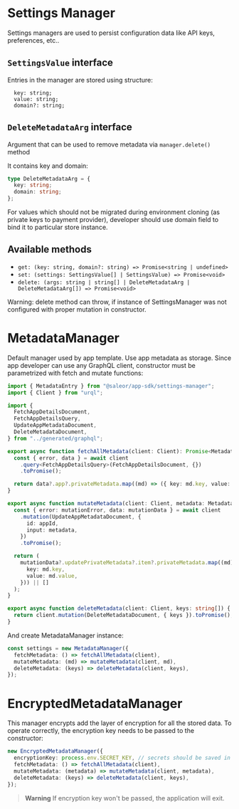 # Settings Manager

Settings managers are used to persist configuration data like API keys, preferences, etc..

## `SettingsValue` interface

Entries in the manager are stored using structure:

```
  key: string;
  value: string;
  domain?: string;
```

## `DeleteMetadataArg` interface

Argument that can be used to remove metadata via `manager.delete()` method

It contains key and domain:

```typescript
type DeleteMetadataArg = {
  key: string;
  domain: string;
};
```

For values which should not be migrated during environment cloning (as private keys to payment provider), developer should use domain field to bind it to particular store instance.

## Available methods

- `get: (key: string, domain?: string) => Promise<string | undefined>`
- `set: (settings: SettingsValue[] | SettingsValue) => Promise<void>`
- `delete: (args: string | string[] | DeleteMetadataArg | DeleteMetadataArg[]) => Promise<void>`

Warning: delete method can throw, if instance of SettingsManager was not configured with proper mutation in constructor.

# MetadataManager

Default manager used by app template. Use app metadata as storage. Since app developer can use any GraphQL client, constructor must be parametrized with fetch and mutate functions:

```ts
import { MetadataEntry } from "@saleor/app-sdk/settings-manager";
import { Client } from "urql";

import {
  FetchAppDetailsDocument,
  FetchAppDetailsQuery,
  UpdateAppMetadataDocument,
  DeleteMetadataDocument,
} from "../generated/graphql";

export async function fetchAllMetadata(client: Client): Promise<MetadataEntry[]> {
  const { error, data } = await client
    .query<FetchAppDetailsQuery>(FetchAppDetailsDocument, {})
    .toPromise();

  return data?.app?.privateMetadata.map((md) => ({ key: md.key, value: md.value })) || [];
}

export async function mutateMetadata(client: Client, metadata: MetadataEntry[]) {
  const { error: mutationError, data: mutationData } = await client
    .mutation(UpdateAppMetadataDocument, {
      id: appId,
      input: metadata,
    })
    .toPromise();

  return (
    mutationData?.updatePrivateMetadata?.item?.privateMetadata.map((md) => ({
      key: md.key,
      value: md.value,
    })) || []
  );
}

export async function deleteMetadata(client: Client, keys: string[]) {
  return client.mutation(DeleteMetadataDocument, { keys }).toPromise();
}
```

And create MetadataManager instance:

```ts
const settings = new MetadataManager({
  fetchMetadata: () => fetchAllMetadata(client),
  mutateMetadata: (md) => mutateMetadata(client, md),
  deleteMetadata: (keys) => deleteMetadata(client, keys),
});
```

# EncryptedMetadataManager

This manager encrypts add the layer of encryption for all the stored data.
To operate correctly, the encryption key needs to be passed to the constructor:

```ts
new EncryptedMetadataManager({
  encryptionKey: process.env.SECRET_KEY, // secrets should be saved in the environment variables, never in the source code
  fetchMetadata: () => fetchAllMetadata(client),
  mutateMetadata: (metadata) => mutateMetadata(client, metadata),
  deleteMetadata: (keys) => deleteMetadata(client, keys),
});
```

> **Warning**
> If encryption key won't be passed, the application will exit.
